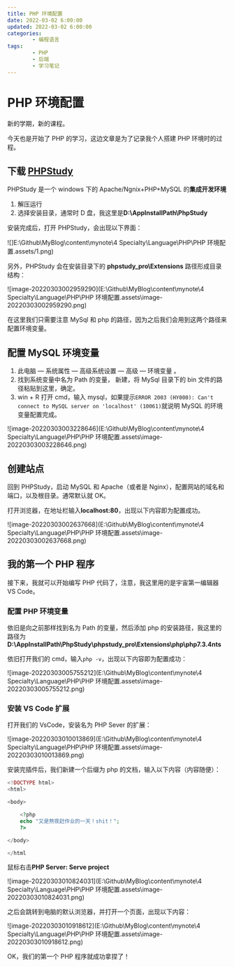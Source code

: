 ```yaml
---
title: PHP 环境配置
date: 2022-03-02 6:00:00
updated: 2022-03-02 6:00:00
categories:
        - 编程语言
tags:
        - PHP
        - 后端
        - 学习笔记
---
```


# PHP 环境配置

新的学期，新的课程。

今天也是开始了 PHP 的学习，这边文章是为了记录我个人搭建 PHP 环境时的过程。

## 下载 [PHPStudy](https://www.xp.cn/download.html)

PHPStudy 是一个 windows 下的 Apache/Ngnix+PHP+MySQL 的**集成开发环境**

1. 解压运行
2. 选择安装目录，通常时 D 盘，我这里是**D:\AppInstallPath\PhpStudy**

安装完成后，打开 PHPStudy，会出现以下界面：

![]E:\Github\MyBlog\content\mynote\4  Specialty\Language\PHP\PHP 环境配置.assets/1.png)

另外，PHPStudy 会在安装目录下的 **phpstudy_pro\Extensions** 路径形成目录结构：

![image-20220303002959290](E:\Github\MyBlog\content\mynote\4 Specialty\Language\PHP\PHP 环境配置.assets\image-20220303002959290.png)

在这里我们只需要注意 MySql 和 php 的路径，因为之后我们会用到这两个路径来配置环境变量。

## 配置 MySQL 环境变量

1. 此电脑 — 系统属性 — 高级系统设置 — 高级 — 环境变量 。
2. 找到系统变量中名为 Path 的变量， 新建，将 MySql 目录下的 bin 文件的路径粘贴到这里，确定。
3. win + R 打开 cmd，输入 mysql，如果提示`ERROR 2003 (HY000): Can't connect to MySQL server on 'localhost' (10061)`就说明 MySQL 的环境变量配置完成。

![image-20220303003228646](E:\Github\MyBlog\content\mynote\4 Specialty\Language\PHP\PHP 环境配置.assets\image-20220303003228646.png)

## 创建站点

回到 PHPStudy，启动 MySQL 和 Apache（或者是 Nginx），配置网站的域名和端口，以及根目录。通常默认就 OK。

打开浏览器，在地址栏输入**localhost:80**，出现以下内容即为配置成功。

![image-20220303002637668](E:\Github\MyBlog\content\mynote\4 Specialty\Language\PHP\PHP 环境配置.assets\image-20220303002637668.png)

## 我的第一个 PHP 程序

接下来，我就可以开始编写 PHP 代码了，注意，我这里用的是宇宙第一编辑器 VS Code。

### 配置 PHP 环境变量

依旧是向之前那样找到名为 Path 的变量，然后添加 php 的安装路径，我这里的路径为**D:\AppInstallPath\PhpStudy\phpstudy_pro\Extensions\php\php7.3.4nts**

依旧打开我们的 cmd，输入`php -v`，出现以下内容即为配置成功：

![image-20220303005755212](E:\Github\MyBlog\content\mynote\4 Specialty\Language\PHP\PHP 环境配置.assets\image-20220303005755212.png)

### 安装 VS Code 扩展

打开我们的 VsCode，安装名为 PHP Sever 的扩展：

![image-20220303010013869](E:\Github\MyBlog\content\mynote\4 Specialty\Language\PHP\PHP 环境配置.assets\image-20220303010013869.png)

安装完插件后，我们新建一个后缀为 php 的文档，输入以下内容（内容随便）：

```php
<!DOCTYPE html>
<html>

<body>

    <?php
    echo "又是熬夜赶作业的一天！shit！";
    ?>

</body>

</html
```

鼠标右击**PHP Server: Serve project**

![image-20220303010824031](E:\Github\MyBlog\content\mynote\4 Specialty\Language\PHP\PHP 环境配置.assets\image-20220303010824031.png)

之后会跳转到电脑的默认浏览器，并打开一个页面，出现以下内容：

![image-20220303010918612](E:\Github\MyBlog\content\mynote\4 Specialty\Language\PHP\PHP 环境配置.assets\image-20220303010918612.png)

OK，我们的第一个 PHP 程序就成功拿捏了！
